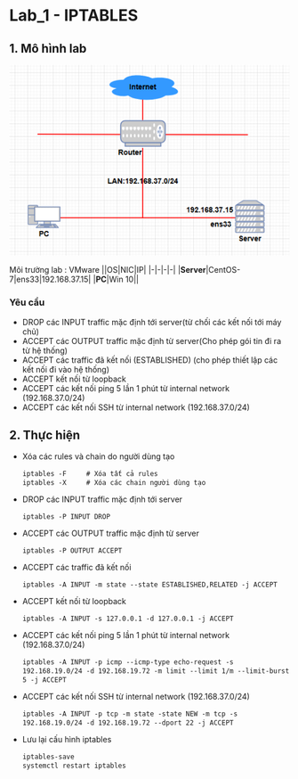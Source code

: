 # Lab_1 - IPTABLES

## 1. Mô hình lab

<img src="..\images\Screenshot_7.png">


Môi trường lab : VMware
||OS|NIC|IP|
|-|-|-|-|
|**Server**|CentOS-7|ens33|192.168.37.15|
|**PC**|Win 10||

### Yêu cầu
- DROP các INPUT traffic mặc định tới server(từ chối các kết nối tới máy chủ)
- ACCEPT các OUTPUT traffic mặc định từ server(Cho phép gói tin đi ra từ hệ thống)
- ACCEPT các traffic đã kết nối (ESTABLISHED) (cho phép thiết lập các kết nối đi vào hệ thống)
- ACCEPT kết nối từ loopback
- ACCEPT các kết nối ping 5 lần 1 phút từ internal network (192.168.37.0/24)
- ACCEPT các kết nối SSH từ internal network (192.168.37.0/24)


## 2. Thực hiện
- Xóa các rules và chain do người dùng tạo
    ```
    iptables -F     # Xóa tất cả rules
    iptables -X     # Xóa các chain người dùng tạo
    ```

- DROP các INPUT traffic mặc định tới server
    ```
    iptables -P INPUT DROP
    ```

- ACCEPT các OUTPUT traffic mặc định từ server
    ```
    iptables -P OUTPUT ACCEPT
    ```

- ACCEPT các traffic đã kết nối
    ```
    iptables -A INPUT -m state --state ESTABLISHED,RELATED -j ACCEPT
    ```

- ACCEPT kết nối từ loopback
    ```
    iptables -A INPUT -s 127.0.0.1 -d 127.0.0.1 -j ACCEPT
    ```

- ACCEPT các kết nối ping 5 lần 1 phút từ internal network (192.168.37.0/24)
    ```
    iptables -A INPUT -p icmp --icmp-type echo-request -s 192.168.19.0/24 -d 192.168.19.72 -m limit --limit 1/m --limit-burst 5 -j ACCEPT
    ```

- ACCEPT các kết nối SSH từ internal network (192.168.37.0/24)
    ```
    iptables -A INPUT -p tcp -m state -state NEW -m tcp -s 192.168.19.0/24 -d 192.168.19.72 --dport 22 -j ACCEPT
    ```

- Lưu lại cấu hình iptables
    ```
    iptables-save
    systemctl restart iptables
    ```